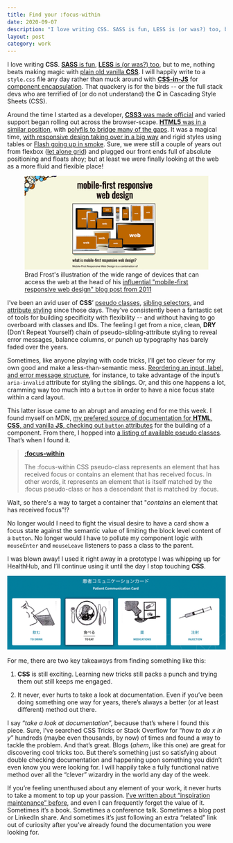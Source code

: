 ```yaml
---
title: Find your :focus-within
date: 2020-09-07
description: "I love writing CSS. SASS is fun, LESS is (or was?) too, but to me, nothing beats making magic with plain old vanilla CSS. I will happily write to a style.css file any day..."
layout: post
category: work
---
```


I love writing **CSS**. [**SASS** is fun](https://sass-lang.com/), [**LESS** is (or was?) too](http://lesscss.org/), but to me, nothing beats making magic with [plain old vanilla **CSS**](https://www.w3.org/Style/CSS/Overview.en.html). I will happily write to a `style.css` file any day rather than muck around with [**CSS-in-JS**](https://cssinjs.org/?v=v10.4.0) for [component encapsulation](https://styled-components.com/). That quackery is for the birds -- or the full stack devs who are terrified of (or do not understand) the **C** in Cascading Style Sheets (CSS).

Around the time I started as a developer, [**CSS3** was made official](http://amyhissom.com/HTML5-CSS3/history.html#5) and varied support began rolling out across the browser-scape. [**HTML5** was in a similar position](https://mashable.com/2012/07/17/history-html5/), with [polyfils to bridge many of the gaps](https://stackoverflow.com/questions/14429061/html5-shim-vs-shiv). It was a magical time, [with responsive design taking over in a big way](https://alistapart.com/article/responsive-web-design/) and rigid styles using tables or [Flash going up in smoke](https://www.cnn.com/2011/11/09/tech/mobile/flash-steve-jobs/index.html). Sure, we were still a couple of years out from flexbox ([let alone grid](https://alistapart.com/article/the-story-of-css-grid-from-its-creators/)) and plugged our front ends full of absolute positioning and floats ahoy; but at least we were finally looking at the web as a more fluid and flexible place!

<figure>
  <img src="/assets/brad-frost-mobile-first.jpg" alt="mobile-first responsive web design title with a collection of phones, tablets, and computers that all read 'web' on the screen">
  <figcaption>Brad Frost's illustration of the wide range of devices that can access the web at the head of his <a href="https://bradfrost.com/blog/post/mobile-first-responsive-web-design/" target="_blank">influential "mobile-first responsive web design" blog post from 2011</a></figcaption>
</figure>

I’ve been an avid user of **CSS**’ [pseudo classes](https://css-tricks.com/pseudo-class-selectors/), [sibling selectors](https://css-tricks.com/child-and-sibling-selectors/), and [attribute styling](https://css-tricks.com/almanac/selectors/a/attribute/) since those days. They’ve consistently been a fantastic set of tools for building specificity with flexibility -- and without having to go overboard with classes and IDs. The feeling I get from a nice, clean, **DRY** (Don’t Repeat Yourself) chain of pseudo-sibling-attribute styling to reveal error messages, balance columns, or punch up typography has barely faded over the years. 

Sometimes, like anyone playing with code tricks, I’ll get too clever for my own good and make a less-than-semantic mess. [Reordering an input, label, and error message structure](https://github.com/stephenbelyea/F1yForms/blob/master/src/components/F1yForms/index.js#L69), for instance, to take advantage of the input’s `aria-invalid` attribute for styling the siblings. Or, and this one happens a lot, cramming way too much into a `button` in order to have a nice focus state within a card layout. 

This latter issue came to an abrupt and amazing end for me this week. I found myself on MDN, [my prefered source of documentation for **HTML**, **CSS**, and vanilla **JS**, checking out `button` attributes](https://developer.mozilla.org/en-US/docs/Web/HTML/Element/button) for the building of a component. From there, I hopped into [a listing of available pseudo classes](https://developer.mozilla.org/en-US/docs/Web/CSS/Pseudo-classes#Index_of_standard_pseudo-classes). That’s when I found it. 

> [**:focus-within**](https://developer.mozilla.org/en-US/docs/Web/CSS/:focus-within)
>
> The :focus-within CSS pseudo-class represents an element that has received focus or contains an element that has received focus. In other words, it represents an element that is itself matched by the :focus pseudo-class or has a descendant that is matched by :focus.

Wait, so there's a way to target a container that "_contains_ an element that has received focus"!?

No longer would I need to fight the visual desire to have a card show a focus state against the semantic value of limiting the block level content of a `button`. No longer would I have to pollute my component logic with `mouseEnter` and `mouseLeave` listeners to pass a class to the parent.

I was blown away! I used it right away in a prototype I was whipping up for HealthHub, and I’ll continue using it until the day I stop touching **CSS**.

![patient communication card with images of common patient requests translated into english and japanese](/assets/patient-com-card.jpg)

For me, there are two key takeaways from finding something like this:

1. **CSS** is still exciting. Learning new tricks still packs a punch and trying them out still keeps me engaged.

2. It never, ever hurts to take a look at documentation. Even if you’ve been doing something one way for years, there’s always a better (or at least different) method out there.

I say “_take a look at documentation_”, because that’s where I found this piece. Sure, I’ve searched CSS Tricks or Stack Overflow for “_how to do x in y_” hundreds (maybe even thousands, by now) of times and found a way to tackle the problem. And that’s great. Blogs (_ahem_, like this one) are great for discovering cool tricks too. But there’s something just so satisfying about double checking documentation and happening upon something you didn’t even know you were looking for. I will happily take a fully functional native method over all the “clever” wizardry in the world any day of the week. 

If you’re feeling unenthused about any element of your work, it never hurts to take a moment to top up your passion. [I’ve written about “inspiration maintenance” before](https://medium.com/@belwerks/inspiration-maintenance-1949f521302c), and even I can frequently forget the value of it. Sometimes it’s a book. Sometimes a conference talk. Sometimes a blog post or LinkedIn share. And sometimes it’s just following an extra “related” link out of curiosity after you’ve already found the documentation you were looking for.
